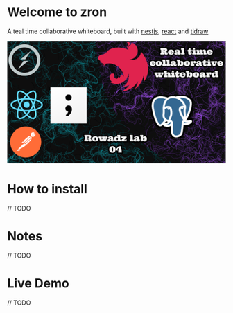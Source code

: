 # Welcome to zron

A teal time collaborative whiteboard, built with [nestjs](https://nestjs.com/), [react](https://reactjs.org/) and [tldraw](https://github.com/tldraw/tldraw)

<img src="thumb.png">


# How to install 

// TODO


# Notes

// TODO

# Live Demo

// TODO